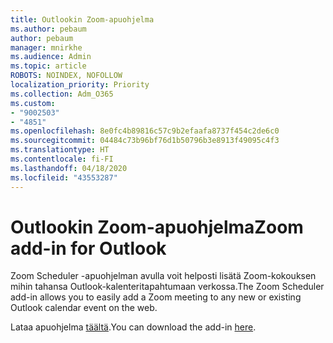 ```yaml
---
title: Outlookin Zoom-apuohjelma
ms.author: pebaum
author: pebaum
manager: mnirkhe
ms.audience: Admin
ms.topic: article
ROBOTS: NOINDEX, NOFOLLOW
localization_priority: Priority
ms.collection: Adm_O365
ms.custom:
- "9002503"
- "4851"
ms.openlocfilehash: 8e0fc4b89816c57c9b2efaafa8737f454c2de6c0
ms.sourcegitcommit: 04484c73b96bf76d1b50796b3e8913f49095c4f3
ms.translationtype: HT
ms.contentlocale: fi-FI
ms.lasthandoff: 04/18/2020
ms.locfileid: "43553287"
---
```

# <a name="zoom-add-in-for-outlook"></a><span data-ttu-id="22d2e-102">Outlookin Zoom-apuohjelma</span><span class="sxs-lookup"><span data-stu-id="22d2e-102">Zoom add-in for Outlook</span></span>

<span data-ttu-id="22d2e-103">Zoom Scheduler -apuohjelman avulla voit helposti lisätä Zoom-kokouksen mihin tahansa Outlook-kalenteritapahtumaan verkossa.</span><span class="sxs-lookup"><span data-stu-id="22d2e-103">The Zoom Scheduler add-in allows you to easily add a Zoom meeting to any new or existing Outlook calendar event on the web.</span></span>

<span data-ttu-id="22d2e-104">Lataa apuohjelma [täältä](https://go.microsoft.com/fwlink/?linkid=2126413).</span><span class="sxs-lookup"><span data-stu-id="22d2e-104">You can download the add-in [here](https://go.microsoft.com/fwlink/?linkid=2126413).</span></span>
 